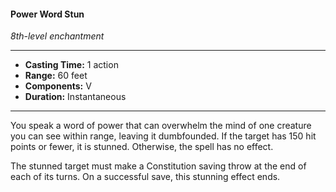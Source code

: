 #### Power Word Stun
*8th-level enchantment*
___
- **Casting Time:** 1 action
- **Range:** 60 feet
- **Components:** V
- **Duration:** Instantaneous
---
You speak a word of power that can overwhelm the mind of one creature you can see within range, leaving it dumbfounded. If the target has 150 hit points or fewer, it is stunned. Otherwise, the spell has no effect.

The stunned target must make a Constitution saving throw at the end of each of its turns. On a successful save, this stunning effect ends.
